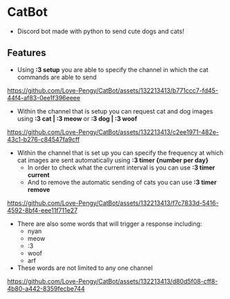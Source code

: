 # CatBot 

+ Discord bot made with python to send cute dogs and cats!

## Features 

+ Using **:3 setup** you are able to specify the channel in which the cat commands are able to send

https://github.com/Love-Pengy/CatBot/assets/132213413/b771ccc7-fd45-44f4-af83-0ee1f396eeee

+ Within the channel that is setup you can request cat and dog images using **:3 cat | :3 meow** or **:3 dog | :3 woof**

https://github.com/Love-Pengy/CatBot/assets/132213413/c2ee1971-482e-43c1-b276-c84547fa9cff

+ Within the channel that is set up you can specify the frequency at which cat images are sent automatically using **:3 timer {number per day}**
    + In order to check what the current interval is you can use **:3 timer current**
    + And to remove the automatic sending of cats you can use **:3 timer remove**

https://github.com/Love-Pengy/CatBot/assets/132213413/f7c7833d-5416-4592-8bf4-eee11f711e27

+ There are also some words that will trigger a response including:
    + nyan
    + meow
    + :3
    + woof
    + arf
+ These words are not limited to any one channel 

https://github.com/Love-Pengy/CatBot/assets/132213413/d80d5f08-cff8-4b80-a442-8359fecbe744

